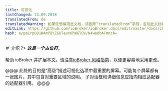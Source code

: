 ```yaml
---
title: 可视化
lastChanged: 13.09.2018
translatedFrom: de
translatedWarning: 如果您想编辑此文档，请删除“translatedFrom”字段，否则此文档将再次自动翻译
editLink: https://github.com/ioBroker/ioBroker.docs/edit/master/docs/zh-cn/viz/README.md
hash: e/pa1rpO81WAmPBYZ6UTeunOhW6lOv/N4we0bAFmncA=
---
```

＃ 介绍
?> ***这是一个占位符***。<br><br>帮助 ioBroker 并扩展本文。请注意[ioBroker 风格指南](community/styleguidedoc)，以便更容易地采用更改。

@@@ 此处的目的是“高级”描述可视化选项中最重要的屏幕。可能每个屏幕都有一张图片，其中包含对重要区域的说明。
子对话框和详细信息应指向相应适配器的适配器引用。
@@@